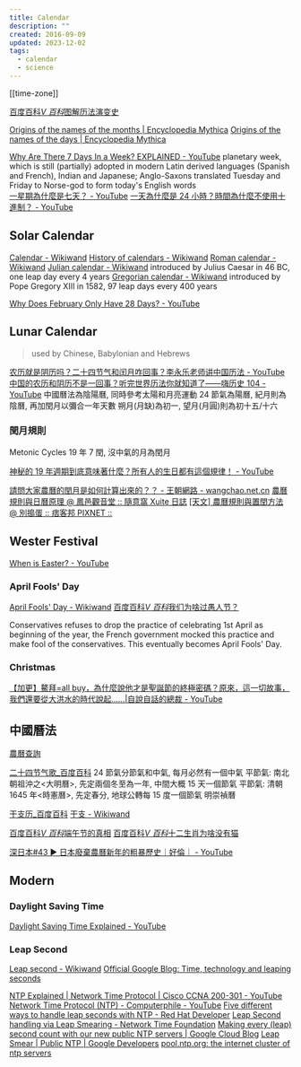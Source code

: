 ```yaml
---
title: Calendar
description: ""
created: 2016-09-09
updated: 2023-12-02
tags:
  - calendar
  - science
---
```


[[time-zone]]

[百度百科*V 百科*图解历法演变史](https://baike.baidu.com/vbaike/图解历法演变史/20469)

[Origins of the names of the months | Encyclopedia Mythica](https://pantheon.org/miscellaneous/origin_names_months.php)
[Origins of the names of the days | Encyclopedia Mythica](https://pantheon.org/miscellaneous/origin_names_days.php)

[Why Are There 7 Days In a Week? EXPLAINED - YouTube](https://www.youtube.com/watch?v=vpRd52dXHlQ) planetary week, which is still (partially) adopted in modern Latin derived languages (Spanish and French), Indian and Japanese; Anglo-Saxons translated Tuesday and Friday to Norse-god to form today's English words  
[一星期為什麼是七天？ - YouTube](https://www.youtube.com/watch?v=76vXmYSb17s)
[一天為什麼是 24 小時？時間為什麼不使用十進制？ - YouTube](https://www.youtube.com/watch?v=dFQwN3Udg8c)

## Solar Calendar

[Calendar - Wikiwand](http://www.wikiwand.com/en/Calendar)
[History of calendars - Wikiwand](http://www.wikiwand.com/en/History_of_calendars)
[Roman calendar - Wikiwand](http://www.wikiwand.com/en/Roman_calendar)
[Julian calendar - Wikiwand](http://www.wikiwand.com/`en/Julian_calendar) introduced by Julius Caesar in 46 BC, one leap day every 4 years
[Gregorian calendar - Wikiwand](http://www.wikiwand.com/en/Gregorian_calendar) introduced by Pope Gregory XIII in 1582, 97 leap days every 400 years

[Why Does February Only Have 28 Days? - YouTube](https://www.youtube.com/watch?v=AgKaHTh-_Gs)

## Lunar Calendar

> used by Chinese, Babylonian and Hebrews

[农历就是阴历吗？二十四节气和闰月咋回事？李永乐老师讲中国历法 - YouTube](https://www.youtube.com/watch?v=qXFeQmb2gU8)
[中国的农历和阴历不是一回事？听完世界历法你就知道了——嗨历史 104 - YouTube](https://www.youtube.com/watch?v=vTrkfQJpFIU)
中國曆法為陰陽曆, 同時參考太陽和月亮運動
24 節氣為陽曆, 紀月則為陰曆, 再加閏月以彌合一年天數
朔月(月缺)為初一, 望月(月圓)則為初十五/十六

### 閏月規則

Metonic Cycles
19 年 7 閏, 沒中氣的月為閏月

[神秘的 19 年週期到底意味著什麼？所有人的生日都有這個規律！ - YouTube](https://www.youtube.com/watch?v=mG-WOlXbCCg)

[請問大家農曆的閏月是如何計算出來的？？ - 王朝網路 - wangchao.net.cn](http://tc.wangchao.net.cn/xinxi/detail_2194105.html)
[農曆規則與日曆原理 @ 鳳邑觀音堂 :: 隨意窩 Xuite 日誌](http://blog.xuite.net/guan_in/git/146470415-農曆規則與日曆原理)
[[天文] 農曆規則與置閏方法 @ 別搗蛋 :: 痞客邦 PIXNET ::](http://wywu.pixnet.net/blog/post/27213080-[天文]-農曆規則與置閏方法)

## Wester Festival

[When is Easter? - YouTube](https://www.youtube.com/watch?v=awhGbKH3mGk)

### April Fools' Day

[April Fools' Day - Wikiwand](https://www.wikiwand.com/en/April_Fools'_Day)
[百度百科*V 百科*我们为啥过愚人节？](https://baike.baidu.com/vbaike/我们为啥过愚人节？/21099)

Conservatives refuses to drop the practice of celebrating 1st April as beginning of the year, the French government mocked this practice and make fool of the conservatives. This eventually becomes April Fools' Day.

### Christmas

[【加更】鰲拜=all buy，為什麼說他才是聖誕節的終極密碼？原來，這一切故事，我們還要從大洪水的時代說起……|自說自話的總裁 - YouTube](https://www.youtube.com/watch?v=i7pN26c0Xt8)

## 中國曆法

[農曆查詢](http://www.nongli.info/)

[二十四节气歌\_百度百科](https://baike.baidu.com/item/%E4%BA%8C%E5%8D%81%E5%9B%9B%E8%8A%82%E6%B0%94%E6%AD%8C)
24 節氣分節氣和中氣, 每月必然有一個中氣
平節氣: 南北朝祖沖之<大明曆>, 先定兩個冬至為一年, 中間大概 15 天一個節氣
平節氣: 清朝 1645 年<時憲曆>, 先定春分, 地球公轉每 15 度一個節氣
明崇禎曆

[干支历\_百度百科](https://baike.baidu.com/item/干支历)
[干支 - Wikiwand](https://www.wikiwand.com/zh-hant/干支)

[百度百科*V 百科*端午节的真相](https://baike.baidu.com/vbaike/端午节的真相/22435)
[百度百科*V 百科*十二生肖为啥没有猫](https://baike.baidu.com/vbaike/十二生肖为啥没有猫/22544)

[深日本#43 ▶ 日本廢棄農曆新年的粗暴歷史｜好倫｜ - YouTube](https://www.youtube.com/watch?v=3U21EjeeqPg)

## Modern

### Daylight Saving Time

[Daylight Saving Time Explained - YouTube](https://www.youtube.com/watch?v=84aWtseb2-4)

### Leap Second

[Leap second - Wikiwand](https://www.wikiwand.com/en/Leap_second)
[Official Google Blog: Time, technology and leaping seconds](https://googleblog.blogspot.com/2011/09/time-technology-and-leaping-seconds.html)

[NTP Explained | Network Time Protocol | Cisco CCNA 200-301 - YouTube](https://www.youtube.com/watch?v=oCtkwEjhyD4)
[Network Time Protocol (NTP) - Computerphile - YouTube](https://www.youtube.com/watch?v=BAo5C2qbLq8)
[Five different ways to handle leap seconds with NTP - Red Hat Developer](https://developers.redhat.com/blog/2015/06/01/five-different-ways-handle-leap-seconds-ntp/)
[Leap Second handling via Leap Smearing - Network Time Foundation](https://www.nwtime.org/leap-second-leap-smearing/)
[Making every (leap) second count with our new public NTP servers | Google Cloud Blog](https://cloud.google.com/blog/products/gcp/making-every-leap-second-count-with-our-new-public-ntp-servers)
[Leap Smear | Public NTP | Google Developers](https://developers.google.com/time/smear)
[pool.ntp.org: the internet cluster of ntp servers](https://www.ntppool.org/en/)
